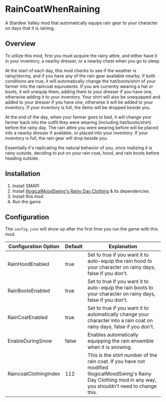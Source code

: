 # RainCoatWhenRaining
A Stardew Valley mod that automatically equips rain gear to your character on days that it is raining. 

## Overview
To utilize this mod, first you must acquire the rainy attire, and either have it in your inventory, a nearby dresser, or a nearby chest when you go to sleep.

At the start of each day, this mod checks to see if the weather is rainy/stormy, and if you have any of the rain gear available nearby. If both conditions are true, it will automatically change the hat/boots/shirt of your farmer into the raincoat equivalents. If you are currently wearing a hat or boots, it will unequip them, adding them to your dresser if you have one, otherwise adding it to your inventory. Your shirt will also be unequipped and added to your dresser if you have one, otherwise it will be added to your inventory. If your inventory is full, the items will be dropped beside you. 

At the end of the day, when your farmer goes to bed, it will change your farmer back into the outfit they were wearing (including hat/boots/shirt) before the rainy day. The rain attire you were wearing before will be placed into a nearby dresser if available, or placed into your inventory. If your inventory is full, the rain gear will drop beside you. 

Essentially it's replicating the natural behavior of you, once realizing it is rainy outside, deciding to put on your rain coat, hood, and rain boots before heading outside. 

## Installation

1. Install SMAPI
2. Install [IllogicalMoodSwing's Rainy Day Clothing](https://www.nexusmods.com/stardewvalley/mods/1825) & its dependencies
3. Install this mod
4. Run the game

## Configuration 

The `config.json` will show up after the first time you run the game with this mod. 

| Configuration Option  | Default | Explanation                                                                                                                                                     |
|-----------------------|---------|-----------------------------------------------------------------------------------------------------------------------------------------------------------------|
| RainHoodEnabled       | true    | Set to true if you want it to auto-equip the rain hood to your character on rainy days, false if you don't.                                                     |
| RainBootsEnabled      | true    | Set to true if you want it to auto-equip the rain boots to your character on rainy days, false if you don't.                                                    |
| RainCoatEnabled       | true    | Set to true if you want it to automatically change your character into a rain coat on rainy days, false if you don't.                                           |
| EnableDuringSnow      | false   | Enables automatically equipping the rain ensemble when it is snowing.                                                                                           |
| RaincoatClothingIndex | 112     | This is the shirt number of the rain coat. If you have not modified  IllogicalMoodSwing﻿'s Rainy Day Clothing mod in any way, you shouldn't need to change this. |
